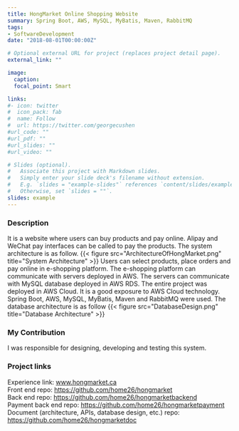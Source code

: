 ```yaml
---
title: HongMarket Online Shopping Website
summary: Spring Boot, AWS, MySQL, MyBatis, Maven, RabbitMQ
tags:
- SoftwareDevelopment
date: "2018-08-01T00:00:00Z"

# Optional external URL for project (replaces project detail page).
external_link: ""

image:
  caption: 
  focal_point: Smart

links:
#- icon: twitter
#  icon_pack: fab
#  name: Follow
#  url: https://twitter.com/georgecushen
#url_code: ""
#url_pdf: ""
#url_slides: ""
#url_video: ""

# Slides (optional).
#   Associate this project with Markdown slides.
#   Simply enter your slide deck's filename without extension.
#   E.g. `slides = "example-slides"` references `content/slides/example-slides.md`.
#   Otherwise, set `slides = ""`.
slides: example
---
```

### Description
It is a website where users can buy products and pay online. Alipay and WeChat pay interfaces can be called to pay the products. The system architecture is as follow.
{{< figure src="ArchitectureOfHongMarket.png" title="System Architecture" >}}
Users can select products, place orders and pay online in e-shopping platform. The e-shopping platform can communicate with servers deployed in AWS. The servers can communicate with MySQL database deployed in AWS RDS. The entire project was deployed in AWS Cloud. It is a good exposure to AWS Cloud technology. Spring Boot, AWS, MySQL, MyBatis, Maven and RabbitMQ were used. 
The database architecture is as follow
{{< figure src="DatabaseDesign.png" title="Database Architecture" >}}
### My Contribution
I was responsible for designing, developing and testing this system.
### Project links
Experience link: www.hongmarket.ca <br/>
Front end repo: https://github.com/home26/hongmarket <br/>
Back end repo: https://github.com/home26/hongmarketbackend <br/>
Payment back end repo: https://github.com/home26/hongmarketpayment <br/>
Document (architecture, APIs, database design, etc.) repo: https://github.com/home26/hongmarketdoc
